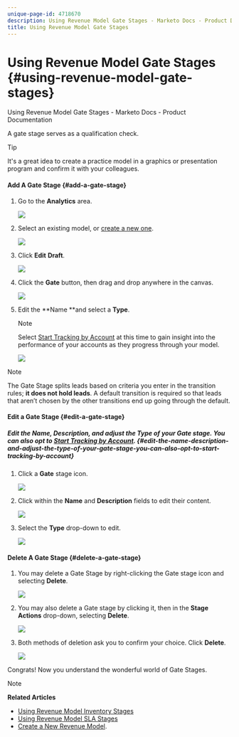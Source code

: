 ```yaml
---
unique-page-id: 4718670
description: Using Revenue Model Gate Stages - Marketo Docs - Product Documentation
title: Using Revenue Model Gate Stages
---
```


# Using Revenue Model Gate Stages {#using-revenue-model-gate-stages}

Using Revenue Model Gate Stages - Marketo Docs - Product Documentation

A gate stage serves as a qualification check.

>[!TIP]
>
>It's a great idea to create a practice model in a graphics or presentation program and confirm it with your colleagues.

#### Add A Gate Stage {#add-a-gate-stage}

1. Go to the **Analytics** area.

   ![](assets/image2015-4-27-23-3a27-3a43.png)

1. Select an existing model, or [create a new one](create-a-new-revenue-model.md).

   ![](assets/image2015-4-27-15-3a6-3a30.png)

1. Click **Edit** **Draft**.

   ![](assets/image2015-4-27-12-3a10-3a49.png)

1. Click the **Gate** button, then drag and drop anywhere in the canvas.

   ![](assets/image2015-4-27-16-3a54-3a19.png)

1. Edit the **Name **and select a **Type**.

   >[!NOTE]
   >
   >Select [Start Tracking by Account](start-tracking-by-account-in-the-revenue-modeler.md) at this time to gain insight into the performance of your accounts as they progress through your model.

   ![](assets/image2015-4-28-12-3a1-3a7.png)

>[!NOTE]
>
>The Gate Stage splits leads based on criteria you enter in the transition rules; **it does not hold leads**. A default transition is required so that leads that aren’t chosen by the other transitions end up going through the default.

#### Edit a Gate Stage {#edit-a-gate-stage}

##### Edit the Name, Description, and adjust the Type of your Gate stage. You can also opt to [Start Tracking by Account](start-tracking-by-account-in-the-revenue-modeler.md). {#edit-the-name-description-and-adjust-the-type-of-your-gate-stage-you-can-also-opt-to-start-tracking-by-account}

1. Click a **Gate** stage icon.

   ![](assets/image2015-4-27-17-3a11-3a41.png)

1. Click within the **Name** and **Description** fields to edit their content.

   ![](assets/image2015-4-28-12-3a17-3a22.png)

1. Select the **Type** drop-down to edit.

   ![](assets/image2015-4-27-17-3a14-3a7.png)

#### Delete A Gate Stage {#delete-a-gate-stage}

1. You may delete a Gate Stage by right-clicking the Gate stage icon and selecting **Delete**.

   ![](assets/image2015-4-28-12-3a30-3a19.png)

1. You may also delete a Gate stage by clicking it, then in the **Stage Actions** drop-down, selecting **Delete**.

   ![](assets/image2015-4-28-12-3a56-3a28.png)

1. Both methods of deletion ask you to confirm your choice. Click **Delete**.

   ![](assets/image2015-4-28-12-3a52-3a22.png)

Congrats! Now you understand the wonderful world of Gate Stages.

>[!NOTE]
>
>**Related Articles**
>
>* [Using Revenue Model Inventory Stages](using-revenue-model-inventory-stages.md)
>* [Using Revenue Model SLA Stages](using-revenue-model-sla-stages.md)
>* [Create a New Revenue Model](create-a-new-revenue-model.md).
>

